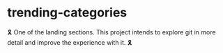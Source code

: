 # trending-categories
🎗️ One of the landing sections. This project intends to explore git in more detail and improve the experience with it. 🎗️
